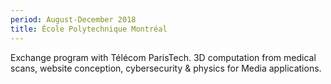 ```yaml
---
period: August-December 2018
title: École Polytechnique Montréal
---
```


Exchange program with Télécom ParisTech. 3D computation from medical scans, website conception, cybersecurity & physics for Media applications.
